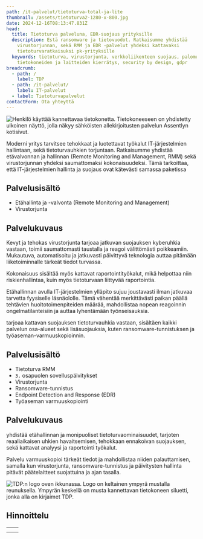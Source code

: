 ```yaml
---
path: /it-palvelut/tietoturva-total-ja-lite
thumbnail: /assets/tietoturva2-1280-x-800.jpg
date: 2024-12-16T08:13:47.831Z
head:
  title: Tietoturva palveluna, EDR-suojaus yrityksille
  description: Estä ransomware ja tietovuodot. Ratkaisumme yhdistää
    virustorjunnan, sekä RMM ja EDR -palvelut yhdeksi kattavaksi
    tietoturvaratkaisuksi pk-yrityksille
  keywords: tietoturva, virustorjunta, verkkoliikenteen suojaus, palomuurit,
    tietokoneiden ja laitteiden kierrätys, security by design, gdpr
breadcrumb:
  - path: /
    label: TDP
  - path: /it-palvelut/
    label: IT-palvelut
  - label: Tietoturvapalvelut
contactForm: Ota yhteyttä
---
```


![Henkilö käyttää kannettavaa tietokonetta. Tietokoneeseen on yhdistetty ulkoinen näyttö, jolla näkyy sähköisten allekirjoitusten palvelun Assentlyn kotisivut.](/assets/tietoturva2-1280-x-800.jpg)

<DisplayVariable variableKey="datto-rmm-nimi" tag="h1" bold={true} />

Moderni yritys tarvitsee tehokkaat ja luotettavat työkalut IT-järjestelmien hallintaan, sekä tietoturvauhkien torjuntaan. Ratkaisumme yhdistää etävalvonnan ja hallinnan (Remote Monitoring and Management, RMM) sekä virustorjunnan yhdeksi saumattomaksi kokonaisuudeksi. Tämä tarkoittaa, että IT-järjestelmien hallinta ja suojaus ovat kätevästi samassa paketissa

## Palvelusisältö

- Etähallinta ja -valvonta (Remote Monitoring and Management)
- Virustorjunta

## Palvelukuvaus

Kevyt ja tehokas virustorjunta tarjoaa jatkuvan suojauksen kyberuhkia vastaan, toimii saumattomasti taustalla ja reagoi välittömästi poikkeamiin. Mukautuva, automatisoitu ja jatkuvasti päivittyvä teknologia auttaa pitämään liiketoiminnalle tärkeät tiedot turvassa.

Kokonaisuus sisältää myös kattavat raportointityökalut, mikä helpottaa niin riskienhallintaa, kuin myös tietoturvaan liittyvää raportointia.

Etähallinnan avulla IT-järjestelmien ylläpito sujuu joustavasti ilman jatkuvaa tarvetta fyysiselle läsnäololle. Tämä vähentää merkittävästi paikan päällä tehtävien huoltotoimenpiteiden määrää, mahdollistaa nopean reagoinnin ongelmatilanteisiin ja auttaa lyhentämään työnseisauksia.

<DisplayVariable variableKey="datto-rmm-edr-nimi" tag="h1" bold={true} />

<DisplayVariable variableKey="datto-rmm-edr-nimi" tag="p" bold={false} /> tarjoaa kattavan suojauksen tietoturvauhkia vastaan, sisältäen kaikki <DisplayVariable variableKey="datto-rmm-nimi" tag="p" bold={false} /> palvelun osa-alueet sekä lisäsuojauksia, kuten ransomware-tunnistuksen ja työaseman-varmuuskopioinnin.

## Palvelusisältö

- Tietoturva RMM
- `3.` osapuolen sovelluspäivitykset
- Virustorjunta
- Ransomware-tunnistus
- Endpoint Detection and Response (EDR)
- Työaseman varmuuskopiointi

## Palvelukuvaus

<DisplayVariable variableKey="datto-rmm-edr-nimi" tag="p" bold={false} /> yhdistää etähallinnan ja monipuoliset tietoturvaominaisuudet, tarjoten reaaliaikaisen uhkien havaitsemisen, tehokkaan ennakoivan suojauksen, sekä kattavat analyysi ja raportointi työkalut.

Palvelu varmuuskopioi tärkeät tiedot ja mahdollistaa niiden palauttamisen, samalla kun virustorjunta, ransomware-tunnistus ja päivitysten hallinta pitävät päätelaitteet suojattuina ja ajan tasalla.

<HeroBlock bgColor="brand" imageAlign="right">

<div className="HeroBlockImage">

![TDP:n logo oven ikkunassa. Logo on keltainen ympyrä mustalla reunuksella. Ympyrän keskellä on musta kannettavan tietokoneen siluetti, jonka alla on kirjaimet TDP.](/assets/tdp-hinnasto.jpg)

</div>

<div className="HeroBlockContent">

## Hinnoittelu

|                                                                           |                                                                            |
| ------------------------------------------------------------------------- | -------------------------------------------------------------------------- |
| <DisplayVariable variableKey="datto-rmm-nimi" tag="p" bold={false} />     | <DisplayVariable variableKey="datto-rmm-hinta" tag="p" bold={false} />     |
| <DisplayVariable variableKey="datto-rmm-edr-nimi" tag="p" bold={false} /> | <DisplayVariable variableKey="datto-rmm-edr-hinta" tag="p" bold={false} /> |

</div>

</HeroBlock>
